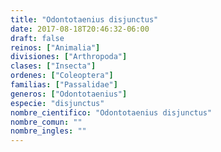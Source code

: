 ```yaml
---
title: "Odontotaenius disjunctus"
date: 2017-08-18T20:46:32-06:00
draft: false
reinos: ["Animalia"]
divisiones: ["Arthropoda"]
clases: ["Insecta"]
ordenes: ["Coleoptera"]
familias: ["Passalidae"]
generos: ["Odontotaenius"]
especie: "disjunctus"
nombre_cientifico: "Odontotaenius disjunctus"
nombre_comun: ""
nombre_ingles: ""
---
```


